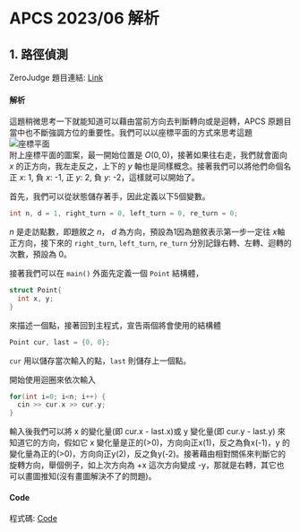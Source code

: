 # APCS 2023/06 解析
## 1. 路徑偵測
ZeroJudge 題目連結: [Link](https://zerojudge.tw/ShowProblem?problemid=k731)  
#### 解析
這題稍微思考一下就能知道可以藉由當前方向去判斷轉向或是迴轉，APCS 原題目當中也不斷強調方位的重要性。我們可以以座標平面的方式來思考這題  
![座標平面](https://talavax.com/components/img/axis_xy0.png)  
附上座標平面的圖案，最一開始位置是 $O(0, 0)$，接著如果往右走，我們就會面向 $x$ 的正方向，我左走反之，上下的 $y$ 軸也是同樣概念。接著我們可以將他們命個名 正 $x$: 1, 負 $x$: -1, 正 $y$: 2, 負 $y$: -2，這樣就可以開始了。

首先，我們可以從狀態儲存著手，因此定義以下5個變數。
```cpp
int n, d = 1, right_turn = 0, left_turn = 0, re_turn = 0;
```
$n$ 是走訪點數，即題敘之 $n$， $d$ 為方向，預設為1因為題敘表示第一步一定往 $x$軸正方向，接下來的 `right_turn`, `left_turn`, `re_turn` 分別記錄右轉、左轉、迴轉的次數，預設為 $0$。  

接著我們可以在 `main()` 外面先定義一個 `Point` 結構體，
```cpp
struct Point{
  int x, y;
}
```
來描述一個點，接著回到主程式，宣告兩個將會使用的結構體
```cpp
Point cur, last = {0, 0};
```
`cur` 用以儲存當次輸入的點，`last` 則儲存上一個點。

開始使用迴圈來依次輸入
```cpp
for(int i=0; i<n; i++) {
  cin >> cur.x >> cur.y;  
}
```
輸入後我們可以將 x 的變化量(即 cur.x - last.x)或 y 變化量(即 cur.y - last.y) 來知道它的方向，假如它 x 變化量是正的(>0)，方向向正x(1)，反之為負x(-1)，y 的變化量為正的(>0)，方向向正y(2)，反之負y(-2)。接著藉由相對關係來判斷它的旋轉方向，舉個例子，如上次方向為 +x 這次方向變成 -y，那就是右轉，其它也可以畫圖推知(沒有畫圖解決不了的問題)。

#### Code 
程式碼: [Code](https://github.com/banahaker/ZeroJudge/blob/main/APCS_2023/k731.cc)
